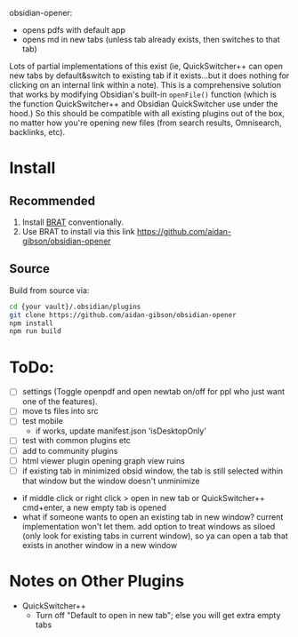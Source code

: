 
obsidian-opener:
* opens pdfs with default app
* opens md in new tabs (unless tab already exists, then switches to that tab)



Lots of partial implementations of this exist (ie, QuickSwitcher++ can open new tabs by default&switch to existing tab if it exists...but it does nothing for clicking on an internal link within a note). This is a comprehensive solution that works by modifying Obsidian's built-in `openFile()` function (which is the function QuickSwitcher++ and Obsidian QuickSwitcher use under the hood.) So this should be compatible with all existing plugins out of the box, no matter how you're opening new files (from search results, Omnisearch, backlinks, etc). 
 

# Install
## Recommended
1. Install [BRAT](https://github.com/TfTHacker/obsidian42-brat) conventionally.
2. Use BRAT to install via this link https://github.com/aidan-gibson/obsidian-opener

## Source
Build from source via:
```sh
cd {your vault}/.obsidian/plugins
git clone https://github.com/aidan-gibson/obsidian-opener
npm install
npm run build
```

# ToDo:
- [ ] settings (Toggle openpdf and open newtab on/off for ppl who just want one of the features).
- [ ] move ts files into src
- [ ] test mobile
  - if works, update manifest.json 'isDesktopOnly'
- [ ] test with common plugins etc
- [ ] add to community plugins
- [ ] html viewer plugin
opening graph view ruins
- [ ] if existing tab in minimized obsid window, the tab is still selected within that window but the window doesn't unminimize
- if middle click or right click > open in new tab or QuickSwitcher++ cmd+enter, a new empty tab is opened
- what if someone wants to open an existing tab in new window? current implementation won't let them. add option to treat windows as siloed (only look for existing tabs in current window), so ya can open a tab that exists in another window in a new window
# Notes on Other Plugins
* QuickSwitcher++
  * Turn off "Default to open in new tab"; else you will get extra empty tabs
